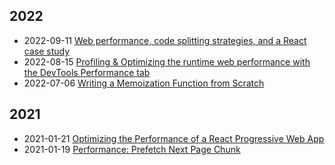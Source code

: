 <div class="tags">

## 2022

- <time class="date">2022-09-11</time> <span>[Web performance, code splitting strategies, and a React case study](/web-performance-code-splitting-strategies-and-react-applications)</span>
- <time class="date">2022-08-15</time> <span>[Profiling & Optimizing the runtime web performance with the DevTools Performance tab](/profiling-and-optimizing-the-runtime-performance-with-the-devtools-performance-tab)</span>
- <time class="date">2022-07-06</time> <span>[Writing a Memoization Function from Scratch](/writing-a-memoization-function-from-scratch)</span>

## 2021

- <time class="date">2021-01-21</time> <span>[Optimizing the Performance of a React Progressive Web App](/optimizing-the-performance-of-a-react-progressive-web-app)</span>
- <time class="date">2021-01-19</time> <span>[Performance: Prefetch Next Page Chunk](/performance-prefetch-next-pages-chunks)</span>

</div>
